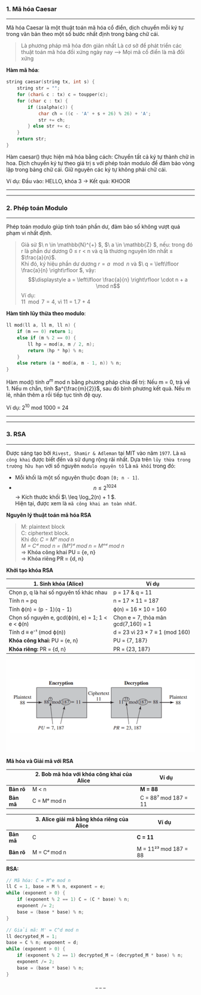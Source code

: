 ### 1. Mã hóa Caesar
---------------------------------------------------------------------------------------------------------------------------------------------------------------------------------------------
Mã hóa Caesar là một thuật toán mã hóa cổ điển, dịch chuyển mỗi ký tự trong văn bản theo một số bước nhất định trong bảng chữ cái.
> Là phương pháp mã hóa đơn giản nhất
> Là cơ sở để phát triển các thuật toán mã hóa đối xứng ngày nay
–> Mọi mã cổ điển là mã đối xứng

**Hàm mã hóa**:
```cpp
string caesar(string tx, int s) {
    string str = "";
    for (char& c : tx) c = toupper(c);
    for (char c : tx) {
        if (isalpha(c)) {
            char ch = ((c - 'A' + s + 26) % 26) + 'A';
            str += ch;
        } else str += c;
    }
    return str;
}
```
Hàm caesar() thực hiện mã hóa bằng cách:
Chuyển tất cả ký tự thành chữ in hoa.
Dịch chuyển ký tự theo giá trị s với phép toán modulo để đảm bảo vòng lặp trong bảng chữ cái.
Giữ nguyên các ký tự không phải chữ cái.

Ví dụ:
Đầu vào: HELLO, khóa 3 → Kết quả: KHOOR

---------------------------------------------------------------------------------------------------------------------------------------------------------------------------------------------
---------------------------------------------------------------------------------------------------------------------------------------------------------------------------------------------
### 2. Phép toán Modulo
---------------------------------------------------------------------------------------------------------------------------------------------------------------------------------------------
Phép toán modulo giúp tính toán phần dư, đảm bảo số không vượt quá phạm vi nhất định.
> Giả sử $\ n \in \mathbb{N}^{+} \$, $\ a \in \mathbb{Z} \$, nếu:
> trong đó r là phần dư dương 0 ≤ r < n và q là thương nguyên lớn nhất ≤ $\frac{a}{n}$.<br>
Khi đó, ký hiệu phần dư dương $r = a \mod n$ và $\ q = \left\lfloor \frac{a}{n} \right\rfloor \$, vậy:<br>
> $$\displaystyle a = \left\lfloor \frac{a}{n} \right\rfloor \cdot n + a \mod n$$
> Ví dụ:     
> $11 \mod 7 = 4$,    vì   11 = 1.7 + 4

**Hàm tính lũy thừa theo modulo**:
```cpp
ll mod(ll a, ll m, ll n) {
    if (m == 0) return 1;
    else if (m % 2 == 0) {
        ll hp = mod(a, m / 2, n);
        return (hp * hp) % n;
    }
    else return (a * mod(a, m - 1, n)) % n;
}
```
Hàm mod() tính $a^m$ mod n bằng phương pháp chia để trị:
Nếu m = 0, trả về 1.
Nếu m chẵn, tính $a^{\frac{m}{2}}$, sau đó bình phương kết quả.
Nếu m lẻ, nhân thêm a rồi tiếp tục tính đệ quy.

Ví dụ:
$2^{10}$ mod 1000 = 24

---------------------------------------------------------------------------------------------------------------------------------------------------------------------------------------------
---------------------------------------------------------------------------------------------------------------------------------------------------------------------------------------------
### 3. RSA
---------------------------------------------------------------------------------------------------------------------------------------------------------------------------------------------
Được sáng tạo bởi `Rivest, Shamir & Adleman` tại MIT vào năm `1977`. Là `mã công khai` được biết đến và sử dụng rộng rãi nhất. Dựa trên `lũy thừa trong trường hữu hạn` với số nguyên `modulo nguyên tố` Là `mã khối` trong đó:  
  - Mỗi khối là một số nguyên thuộc đoạn `[0; n - 1]`.  
  - $$n \leq 2^{1024}$$ → Kích thước khối $\ \leq \log_2(n) + 1 \$.  
Hiện tại, được xem là `mã công khai an toàn nhất`.

**Nguyên lý thuật toán mã hóa RSA**
> M: plaintext block<br>C: ciphertext block.<br>Khi đó:
  *C = Mᵉ mod n*  
  *M = Cᵈ mod n = (Mᵉ)ᵈ mod n = Mᵉᵈ mod n*  
⇒ **Khóa công khai PU = {e, n}**  
⇒ **Khóa riêng PR = {d, n}**

**Khởi tạo khóa RSA**

| **1. Sinh khóa (Alice)** | **Ví dụ** |
|--------------------------|----------|
| Chọn p, q là hai số nguyên tố khác nhau | p = 17 & q = 11 |
| Tính n = pq | n = 17 × 11 = 187 |
| Tính ϕ(n) = (p - 1)(q - 1) | ϕ(n) = 16 × 10 = 160 |
| Chọn số nguyên e, gcd(ϕ(n), e) = 1; 1 < e < ϕ(n) | Chọn e = 7, thỏa mãn gcd(7,160) = 1 |
| Tính d ≡ e⁻¹ (mod ϕ(n)) | d = 23 vì 23 × 7 ≡ 1 (mod 160) |
| **Khóa công khai:** PU = {e, n} | PU = {7, 187} |
| **Khóa riêng:** PR = {d, n} | PR = {23, 187} |

![](PUPR.png)

**Mã hóa và Giải mã với RSA**

| |**2. Bob mã hóa với khóa công khai của Alice** | **Ví dụ** |
|-|-------------------------------------|----------|
| **Bản rõ** | M < n | **M = 88** |
| **Bản mã** | C = Mᵉ mod n | C = 88⁷ mod 187 = 11 |


| |**3. Alice giải mã bằng khóa riêng của Alice** | **Ví dụ** |
|-|-----------------------------------|----------|
| **Bản mã** | C | **C = 11** |
| **Bản rõ** | M = Cᵈ mod n | M = 11²³ mod 187 = 88 |

**RSA:**
```cpp
// Mã hóa: C = M^e mod n
ll C = 1, base = M % n, exponent = e;
while (exponent > 0) {
    if (exponent % 2 == 1) C = (C * base) % n;
    exponent /= 2;
    base = (base * base) % n;
}
```
```cpp
// Giải mã: M' = C^d mod n
ll decrypted_M = 1;
base = C % n; exponent = d;
while (exponent > 0) {
    if (exponent % 2 == 1) decrypted_M = (decrypted_M * base) % n;
    exponent /= 2;
    base = (base * base) % n;
}
```

<p align="center">_ _ _</p>
